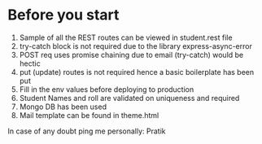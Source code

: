 # Before you start

1) Sample of all the REST routes can be viewed in student.rest file
2) try-catch block is not required due to the library express-async-error
3) POST req uses promise chaining due to email (try-catch) would be hectic
4) put (update) routes is not required hence a basic boilerplate has been put
5) Fill in the env values before deploying to production
6) Student Names and roll are validated on uniqueness and required
7) Mongo DB has been used
8) Mail template can be found in theme.html

In case of any doubt ping me personally: Pratik
